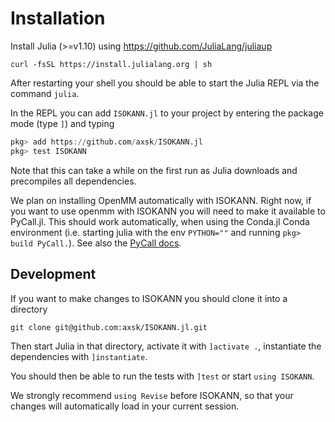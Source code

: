 # Installation

Install Julia (>=v1.10) using https://github.com/JuliaLang/juliaup

```
curl -fsSL https://install.julialang.org | sh
```

After restarting your shell you should be able to start the Julia REPL via the command `julia`.

In the REPL you can add `ISOKANN.jl` to your project by entering the package mode (type `]`) and typing

```julia
pkg> add https://github.com/axsk/ISOKANN.jl
pkg> test ISOKANN
```

Note that this can take a while on the first run as Julia downloads and precompiles all dependencies.

We plan on installing OpenMM automatically with ISOKANN. Right now, if you want to use openmm with ISOKANN you will need to make it available to PyCall.jl.
This should work automatically, when using the Conda.jl Conda environment (i.e. starting julia with the env `PYTHON=""` and running `pkg> build PyCall.`). See also the [PyCall docs](https://github.com/JuliaPy/PyCall.jl?tab=readme-ov-file#specifying-the-python-version).

## Development

If you want to make changes to ISOKANN you should clone it into a directory

`git clone git@github.com:axsk/ISOKANN.jl.git`

Then start Julia in that directory, activate it with `]activate .`,
instantiate the dependencies with `]instantiate`.

You should then be able to run the tests with `]test`
or start `using ISOKANN`.

We strongly recommend `using Revise` before ISOKANN, so that your changes will automatically load in your current session.